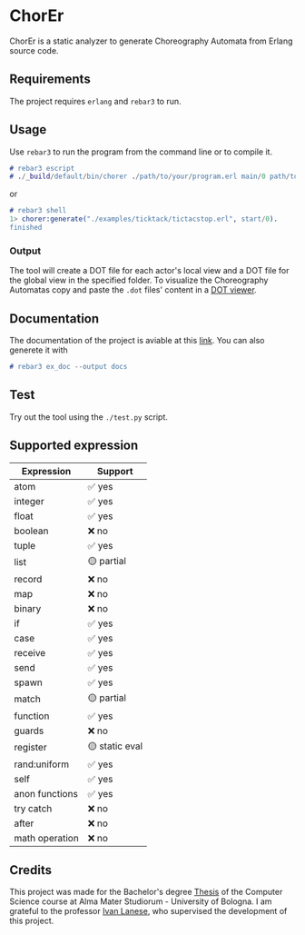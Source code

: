 # ChorEr

ChorEr is a static analyzer to generate Choreography Automata from Erlang source code.

## Requirements

The project requires `erlang` and `rebar3` to run.

## Usage

Use `rebar3` to run the program from the command line or to compile it.

```erlang
# rebar3 escript
# ./_build/default/bin/chorer ./path/to/your/program.erl main/0 path/to/folder
```

or

```erlang
# rebar3 shell
1> chorer:generate("./examples/ticktack/tictacstop.erl", start/0).
finished
```

### Output

The tool will create a DOT file for each actor's local view and a DOT file for the global view in the specified folder. To visualize the Choreography Automatas copy and paste the `.dot` files' content in a [DOT viewer](https://dreampuf.github.io/GraphvizOnline).

## Documentation

The documentation of the project is aviable at this [link](https://gabrielegenovese.github.io/chorer/). You can also generete it with

```erlang
# rebar3 ex_doc --output docs
```

## Test

Try out the tool using the `./test.py` script.

## Supported expression

| Expression     | Support        |
| -------------- | -------------- |
| atom           | ✅ yes         |
| integer        | ✅ yes         |
| float          | ✅ yes         |
| boolean        | ❌ no          |
| tuple          | ✅ yes         |
| list           | 🟡 partial     |
| record         | ❌ no          |
| map            | ❌ no          |
| binary         | ❌ no          |
| if             | ✅ yes         |
| case           | ✅ yes         |
| receive        | ✅ yes         |
| send           | ✅ yes         |
| spawn          | ✅ yes         |
| match          | 🟡 partial     |
| function       | ✅ yes         |
| guards         | ❌ no          |
| register       | 🟡 static eval |
| rand:uniform   | ✅ yes         |
| self           | ✅ yes         |
| anon functions | ✅ yes         |
| try catch      | ❌ no          |
| after          | ❌ no          |
| math operation | ❌ no          |

## Credits

This project was made for the Bachelor's degree [Thesis](https://gabrielegenovese.github.io/chorer/assets/thesis.pdf) of the Computer Science course at Alma Mater Studiorum - University of Bologna. I am grateful to the professor [Ivan Lanese](http://www.cs.unibo.it/~lanese/), who supervised the development of this project.

